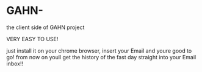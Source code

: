 # GAHN-
the client side of GAHN project

VERY EASY TO USE!

just install it on your chrome browser, insert your
Email and youre good to go!
from now on youll get the history of the fast day 
straight into your Email inbox!! 
